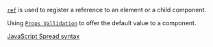 [`ref`](https://vuejs.org/v2/api/#ref)  is used to register a reference to an element or a child component.

Using [`Props Vallidation`](https://vuejs.org/v2/guide/components-props.html#Prop-Validation) to offer the default value to a component.

[JavaScript Spread syntax](https://developer.mozilla.org/en-US/docs/Web/JavaScript/Reference/Operators/Spread_syntax)
